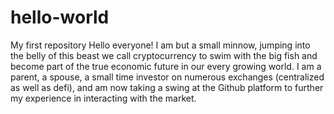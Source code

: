# hello-world
My first repository
Hello everyone! I am but a small minnow, jumping into the belly of this beast we call cryptocurrency to swim with the big fish and become part of the true economic future in our every growing world. I am a parent, a spouse, a small time investor on numerous exchanges (centralized as well as defi), and am now taking a swing at the Github platform to further my experience in interacting with the market.
